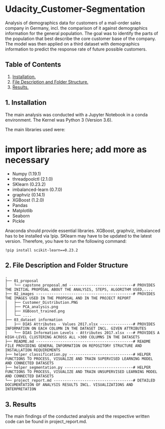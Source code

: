 # Udacity_Customer-Segmentation
Analysis of demographics data for customers of a mail-order sales company in Germany, incl. the comparison of it against demographics information for the general population. The goal was to identify the parts of the population that best describe the core customer base of the company. The model was then applied on a third dataset with demographics information to predict the response rate of future possible customers.

## Table of Contents
1. [ Installation. ](#insta)
2. [ File Description and Folder Structure. ](#desc)
3. [ Results. ](#res)

<a name="insta"></a>
## 1. Installation

The main analysis was conducted with a Jupyter Notebook in a conda environment. The Kernel was Python 3 (Version 3.6). 

The main libraries used were:

# import libraries here; add more as necessary
* Numpy (1.19.1)
* threadpoolctl (2.1.0)
* SKlearn (0.23.2)
* imbalanced-learn (0.7.0)
* graphviz (0.14.1)
* XGBoost (1.2.0)
* Pandas
* Matplotlib
* Seaborn
* Pickle

Anaconda should provide essential libraries. XGBoost, graphviz, imbalanced has to be installed via !pip. SKlearn may have to be updated to the latest version. Therefore, you have to run the following command:

```
!pip install scikit-learn==0.23.2
```

<a name="desc"></a>
## 2. File Description and Folder Structure

```
.
├── 01_proposal
│   └── capstone_proposal.md -----------------------------# PROVIDES THE INITIAL PROPOSAL ABOUT THE ANALYSIS, STEPS, ALGORITHM USED,....
├── 02_images --------------------------------------------# PROVIDES THE IMAGES USED IN THE PROPOSAL AND IN THE PROJECT REPORT
│   ├── Customer_Distribution.PNG
│   ├── PCA_analysis.png
│   ├── XGBoost_trained.png
│   └── ....
├── 03_dataset information
│   ├── DIAS Attributes - Values 2017.xlsx ---------------# PROVIDES INFORMATION ON EACH COLUMN IN THE DATASET INCL. GIVEN ATTRIBUTES 
│   └── DIAS Information Levels - Attributes 2017.xlsx ---# PROVIDES A HIGH-LEVEL CLUSTERING ACROSS ALL >300 COLUMNS IN THE DATASETS
├── README.md --------------------------------------------# README FILE PROVIDING GENERAL INFORMATION ON REPOSITORY STRUCTURE AND INSTALLATION REQUIREMENTS
├── helper_classification.py -----------------------------# HELPER FUNCTIONS TO PROCESS, VISUALIZE AND TRAIN SUPERVISED LEARNING MODEL AND CONNECTED DATASETS
├── helper_segmentation.py -------------------------------# HELPER FUNCTIONS TO PROCESS, VISUALIZE AND TRAIN UNSUPERVISED LEARNING MODEL AND CONNECTED DATASETS
└── project_report.md ------------------------------------# DETAILED DOCUMENTATION OF ANALYSIS RESULTS INCL. VISUALIZATIONS AND INTERPRETATION 
```

<a name="res"></a>
## 3. Results
The main findings of the conducted analysis and the respective written code can be found in project_report.md.
